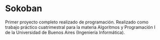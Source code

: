 # Sokoban
Primer proyecto completo realizado de programación. Realizado como trabajo práctico cuatrimestral para la materia Algoritmos y Programación I de la Universidad de Buenos Aires (Ingeniería Informática). 
